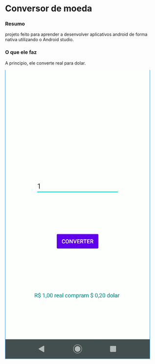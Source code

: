 # Conversor de moeda

### Resumo
<p>
  projeto feito para aprender a desenvolver aplicativos android de forma nativa utilizando o Android studio.
</p>

### O que ele faz

<p>
	A principio, ele converte real para dolar.
</p>
<img src="screenshots.PNG"/>